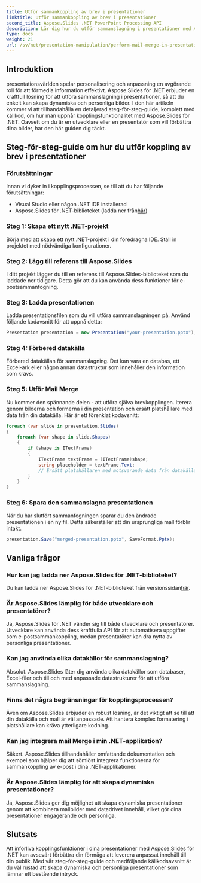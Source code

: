 ```yaml
---
title: Utför sammankoppling av brev i presentationer
linktitle: Utför sammankoppling av brev i presentationer
second_title: Aspose.Slides .NET PowerPoint Processing API
description: Lär dig hur du utför sammanslagning i presentationer med Aspose.Slides för .NET i den här omfattande steg-för-steg-guiden. Skapa personliga och dynamiska presentationer med lätthet.
type: docs
weight: 21
url: /sv/net/presentation-manipulation/perform-mail-merge-in-presentations/
---
```


## Introduktion
presentationsvärlden spelar personalisering och anpassning en avgörande roll för att förmedla information effektivt. Aspose.Slides för .NET erbjuder en kraftfull lösning för att utföra sammanslagning i presentationer, så att du enkelt kan skapa dynamiska och personliga bilder. I den här artikeln kommer vi att tillhandahålla en detaljerad steg-för-steg-guide, komplett med källkod, om hur man uppnår kopplingsfunktionalitet med Aspose.Slides för .NET. Oavsett om du är en utvecklare eller en presentatör som vill förbättra dina bilder, har den här guiden dig täckt.

## Steg-för-steg-guide om hur du utför koppling av brev i presentationer

### Förutsättningar
Innan vi dyker in i kopplingsprocessen, se till att du har följande förutsättningar:
- Visual Studio eller någon .NET IDE installerad
-  Aspose.Slides för .NET-biblioteket (ladda ner från[här](https://releases.aspose.com/slides/net/))

### Steg 1: Skapa ett nytt .NET-projekt
Börja med att skapa ett nytt .NET-projekt i din föredragna IDE. Ställ in projektet med nödvändiga konfigurationer.

### Steg 2: Lägg till referens till Aspose.Slides
I ditt projekt lägger du till en referens till Aspose.Slides-biblioteket som du laddade ner tidigare. Detta gör att du kan använda dess funktioner för e-postsammanfogning.

### Steg 3: Ladda presentationen
Ladda presentationsfilen som du vill utföra sammanslagningen på. Använd följande kodavsnitt för att uppnå detta:

```csharp
Presentation presentation = new Presentation("your-presentation.pptx");
```

### Steg 4: Förbered datakälla
Förbered datakällan för sammanslagning. Det kan vara en databas, ett Excel-ark eller någon annan datastruktur som innehåller den information som krävs.

### Steg 5: Utför Mail Merge
Nu kommer den spännande delen - att utföra själva brevkopplingen. Iterera genom bilderna och formerna i din presentation och ersätt platshållare med data från din datakälla. Här är ett förenklat kodavsnitt:

```csharp
foreach (var slide in presentation.Slides)
{
    foreach (var shape in slide.Shapes)
    {
        if (shape is ITextFrame)
        {
            ITextFrame textFrame = (ITextFrame)shape;
            string placeholder = textFrame.Text;
            // Ersätt platshållaren med motsvarande data från datakällan
        }
    }
}
```

### Steg 6: Spara den sammanslagna presentationen
När du har slutfört sammanfogningen sparar du den ändrade presentationen i en ny fil. Detta säkerställer att din ursprungliga mall förblir intakt.

```csharp
presentation.Save("merged-presentation.pptx", SaveFormat.Pptx);
```

## Vanliga frågor

### Hur kan jag ladda ner Aspose.Slides för .NET-biblioteket?
 Du kan ladda ner Aspose.Slides för .NET-biblioteket från versionssidan[här](https://releases.aspose.com/slides/net/).

### Är Aspose.Slides lämplig för både utvecklare och presentatörer?
Ja, Aspose.Slides för .NET vänder sig till både utvecklare och presentatörer. Utvecklare kan använda dess kraftfulla API för att automatisera uppgifter som e-postsammankoppling, medan presentatörer kan dra nytta av personliga presentationer.

### Kan jag använda olika datakällor för sammanslagning?
Absolut. Aspose.Slides låter dig använda olika datakällor som databaser, Excel-filer och till och med anpassade datastrukturer för att utföra sammanslagning.

### Finns det några begränsningar för kopplingsprocessen?
Även om Aspose.Slides erbjuder en robust lösning, är det viktigt att se till att din datakälla och mall är väl anpassade. Att hantera komplex formatering i platshållare kan kräva ytterligare kodning.

### Kan jag integrera mail Merge i min .NET-applikation?
Säkert. Aspose.Slides tillhandahåller omfattande dokumentation och exempel som hjälper dig att sömlöst integrera funktionerna för sammankoppling av e-post i dina .NET-applikationer.

### Är Aspose.Slides lämplig för att skapa dynamiska presentationer?
Ja, Aspose.Slides ger dig möjlighet att skapa dynamiska presentationer genom att kombinera mallbilder med datadrivet innehåll, vilket gör dina presentationer engagerande och personliga.

## Slutsats
Att införliva kopplingsfunktioner i dina presentationer med Aspose.Slides för .NET kan avsevärt förbättra din förmåga att leverera anpassat innehåll till din publik. Med vår steg-för-steg-guide och medföljande källkodsavsnitt är du väl rustad att skapa dynamiska och personliga presentationer som lämnar ett bestående intryck.